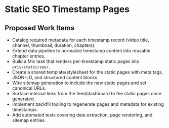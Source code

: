 # Static SEO Timestamp Pages

## Proposed Work Items
- Catalog required metadata for each timestamp record (video title, channel, thumbnail, duration, chapters).
- Extend data pipeline to normalize timestamp content into reusable chapter entries.
- Build a Mix task that renders per-timestamp static pages into `priv/static/seo/`.
- Create a shared template/stylesheet for the static pages with meta tags, JSON-LD, and structured content blocks.
- Wire sitemap generation to include the new static pages and set canonical URLs.
- Surface internal links from the feed/dashboard to the static pages once generated.
- Implement backfill tooling to regenerate pages and metadata for existing timestamps.
- Add automated tests covering data extraction, page rendering, and sitemap entries.
